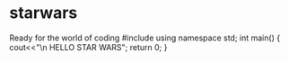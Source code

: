 # starwars
Ready for the world of coding
#include<iostream>
using namespace std;
int main()
{
  cout<<"\n HELLO STAR WARS";
  return 0;
}
